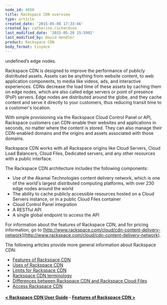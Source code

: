 ```yaml
---
node_id: 4650
title: Rackspace CDN overview
type: article
created_date: '2015-05-08 17:33:46'
created_by: catherine.richardson
last_modified_date: '2015-05-28 15:5902'
last_modified_by: David Hendler
product: Rackspace CDN
body_format: tinymce
---
```


undefined&rsquo;s edge nodes.

Rackspace CDN is designed to improve the performance of publicly
distributed assets. Assets can be anything from website content, to web
application components, to media like videos, ads, and interactive
experiences.  CDNs decrease the load time of these assets by caching
them on edge nodes, which are also called edge servers or point of
presence (PoP) servers.  Edge nodes are distributed around the globe,
and they cache content and serve it directly to your customers, thus
reducing transit time to a customer's location. 

With simple provisioning via the Rackspace Cloud Control Panel or API,
Rackspace customers can CDN-enable their websites and applications in
seconds, no matter where the content is stored. They can also manage
their CDN-enabled domains and the origins and assets associated with
those domains. 

Rackspace CDN works with all Rackspace origins like Cloud Servers, Cloud
Load Balancers, Cloud Files, Dedicated servers, and any other resources
with a public interface.

The Rackspace CDN architecture includes the following components:

-   Use of the Akamai Technologies content delivery network, which is
    one of the world's largest distributed computing platforms, with
    over 230 edge nodes around the world
-   The ability to cache publicly accessible resources hosted on a Cloud
    Servers instance, or in a public Cloud Files container
-   Cloud Control Panel integration
-   A RESTful API
-   A single global endpoint to access the API

For information about the features of Rackspace CDN, and for pricing
information, go to
[http://www.rackspace.com/cloud/cdn-content-delivery-network](http://www.rackspace.com/cloud/cdn-content-delivery-network).

The following articles provide more general information about Rackspace
CDN:

-   [Features of Rackspace
    CDN](http://www.rackspace.com/knowledge_center/article/features-of-rackspace-cdn)
-   [Uses of Rackspace
    CDN](http://www.rackspace.com/knowledge_center/article/uses-of-rackspace-cdn)
-   [Limits for Rackspace
    CDN](http://www.rackspace.com/knowledge_center/article/limits-for-rackspace-cdn)
-   [Rackspace CDN
    terminology](http://www.rackspace.com/knowledge_center/article/rackspace-cdn-terminology)
-   [Differences between Rackspace CDN and Rackspace Cloud
    Files](http://www.rackspace.com/knowledge_center/article/differences-between-rackspace-cdn-and-rackspace-cloud-files)
-   [Access Rackspace
    CDN](http://www.rackspace.com/knowledge_center/article/access-rackspace-cdn)

 

#### [\< Rackspace CDN User Guide](https://www.rackspace.com/knowledge_center/article/rackspace-cdn-user-guide)    -    [Features of Rackspace CDN \>](https://www.rackspace.com/knowledge_center/article/features-of-rackspace-cdn)

 

 

 

